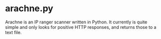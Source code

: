 arachne.py
==========

Arachne is an IP ranger scanner written in Python. It currently is quite simple and only looks for positive HTTP responses, and returns those to a text file.